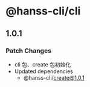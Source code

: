 # @hanss-cli/cli

## 1.0.1

### Patch Changes

- cli 包、create 包初始化
- Updated dependencies
  - @hanss-cli/create@1.0.1
